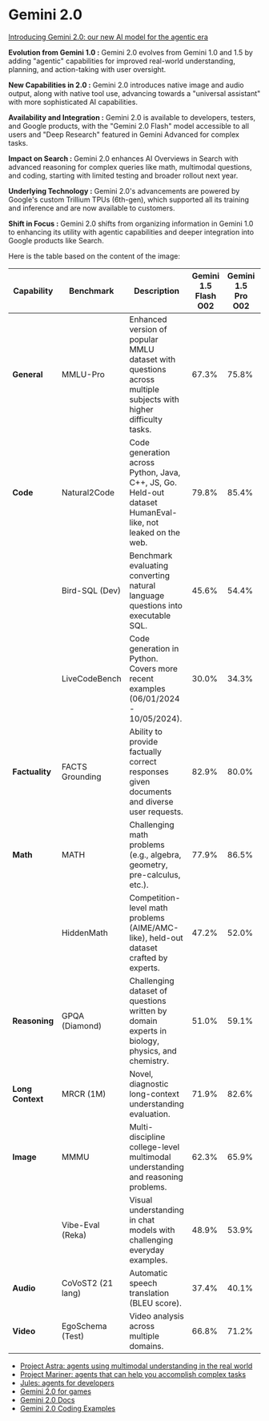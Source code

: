 # Gemini 2.0

[Introducing Gemini 2.0: our new AI model for the agentic era](https://blog.google/technology/google-deepmind/google-gemini-ai-update-december-2024/#ceo-message)

**Evolution from Gemini 1.0 :** Gemini 2.0 evolves from Gemini 1.0 and 1.5 by adding "agentic" capabilities for improved real-world understanding, planning, and action-taking with user oversight.

**New Capabilities in 2.0 :** Gemini 2.0 introduces native image and audio output, along with native tool use, advancing towards a "universal assistant" with more sophisticated AI capabilities.

**Availability and Integration :** Gemini 2.0 is available to developers, testers, and Google products, with the "Gemini 2.0 Flash" model accessible to all users and "Deep Research" featured in Gemini Advanced for complex tasks.

**Impact on Search :** Gemini 2.0 enhances AI Overviews in Search with advanced reasoning for complex queries like math, multimodal questions, and coding, starting with limited testing and broader rollout next year.

**Underlying Technology :** Gemini 2.0's advancements are powered by Google's custom Trillium TPUs (6th-gen), which supported all its training and inference and are now available to customers.

**Shift in Focus :** Gemini 2.0 shifts from organizing information in Gemini 1.0 to enhancing its utility with agentic capabilities and deeper integration into Google products like Search.

Here is the table based on the content of the image:

| **Capability**   | **Benchmark**     | **Description**                                                                                                | **Gemini 1.5 Flash O02** | **Gemini 1.5 Pro O02** | **Gemini 2.0 Flash Experimental** |
| ---------------- | ----------------- | -------------------------------------------------------------------------------------------------------------- | ------------------------ | ---------------------- | --------------------------------- |
| **General**      | MMLU-Pro          | Enhanced version of popular MMLU dataset with questions across multiple subjects with higher difficulty tasks. | 67.3%                    | 75.8%                  | 76.4%                             |
| **Code**         | Natural2Code      | Code generation across Python, Java, C++, JS, Go. Held-out dataset HumanEval-like, not leaked on the web.      | 79.8%                    | 85.4%                  | 92.9%                             |
|                  | Bird-SQL (Dev)    | Benchmark evaluating converting natural language questions into executable SQL.                                | 45.6%                    | 54.4%                  | 56.9%                             |
|                  | LiveCodeBench     | Code generation in Python. Covers more recent examples (06/01/2024 - 10/05/2024).                              | 30.0%                    | 34.3%                  | 35.1%                             |
| **Factuality**   | FACTS Grounding   | Ability to provide factually correct responses given documents and diverse user requests.                      | 82.9%                    | 80.0%                  | 83.6%                             |
| **Math**         | MATH              | Challenging math problems (e.g., algebra, geometry, pre-calculus, etc.).                                       | 77.9%                    | 86.5%                  | 89.7%                             |
|                  | HiddenMath        | Competition-level math problems (AIME/AMC-like), held-out dataset crafted by experts.                          | 47.2%                    | 52.0%                  | 63.0%                             |
| **Reasoning**    | GPQA (Diamond)    | Challenging dataset of questions written by domain experts in biology, physics, and chemistry.                 | 51.0%                    | 59.1%                  | 62.1%                             |
| **Long Context** | MRCR (1M)         | Novel, diagnostic long-context understanding evaluation.                                                       | 71.9%                    | 82.6%                  | 69.2%                             |
| **Image**        | MMMU              | Multi-discipline college-level multimodal understanding and reasoning problems.                                | 62.3%                    | 65.9%                  | 70.7%                             |
|                  | Vibe-Eval (Reka)  | Visual understanding in chat models with challenging everyday examples.                                        | 48.9%                    | 53.9%                  | 56.3%                             |
| **Audio**        | CoVoST2 (21 lang) | Automatic speech translation (BLEU score).                                                                     | 37.4%                    | 40.1%                  | 39.2%                             |
| **Video**        | EgoSchema (Test)  | Video analysis across multiple domains.                                                                        | 66.8%                    | 71.2%                  | 71.5%                             |

- [Project Astra: agents using multimodal understanding in the real world](https://www.youtube.com/watch?v=hIIlJt8JERI&ab_channel=Google)
- [Project Mariner: agents that can help you accomplish complex tasks](https://www.youtube.com/watch?v=2XJqLPqHtyo&ab_channel=GoogleDeepMind)
- [Jules: agents for developers](https://developers.googleblog.com/en/the-next-chapter-of-the-gemini-era-for-developers/)
- [Gemini 2.0 for games](https://www.youtube.com/watch?v=IKuGNHJBGsc&t=2s&ab_channel=GoogleDeepMind)
- [Gemini 2.0 Docs](https://ai.google.dev/gemini-api/docs/models/gemini-v2)
- [Gemini 2.0 Coding Examples](https://github.com/google-gemini/cookbook/tree/main/gemini-2)
